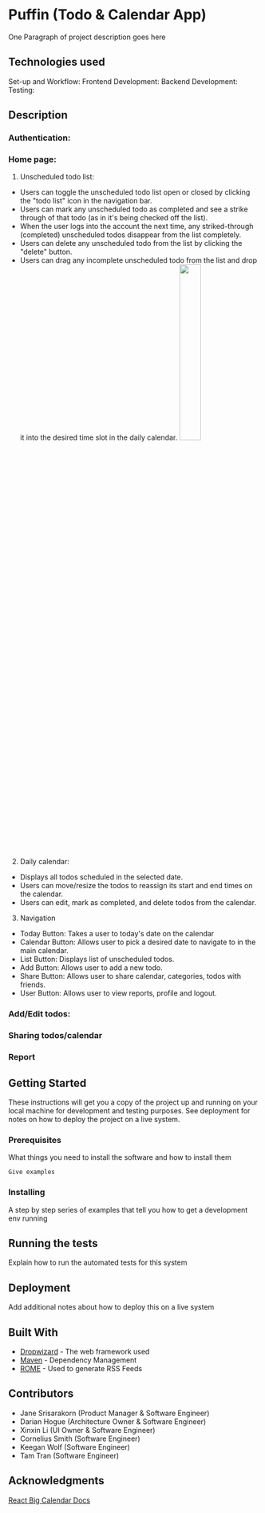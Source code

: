 # Puffin (Todo & Calendar App)

One Paragraph of project description goes here

## Technologies used
Set-up and Workflow:
Frontend Development:
Backend Development:
Testing:

## Description
### Authentication:

### Home page:
1. Unscheduled todo list: 
  - Users can toggle the unscheduled todo list open or closed by clicking the "todo list" icon in the navigation bar.
  - Users can mark any unscheduled todo as completed and see a strike through of that todo (as in it's being checked off the list). 
  - When the user logs into the account the next time, any striked-through (completed) unscheduled todos disappear from the list completely.
  - Users can delete any unscheduled todo from the list by clicking the "delete" button.
  - Users can drag any incomplete unscheduled todo from the list and drop it into the desired time slot in the daily calendar.
    <img src="https://user-images.githubusercontent.com/84343573/183218686-52b06c1d-9cdd-429e-b6dd-f0103e35c8b5.gif" width="30%" />

2. Daily calendar:
  - Displays all todos scheduled in the selected date.
  - Users can move/resize the todos to reassign its start and end times on the calendar.
  - Users can edit, mark as completed, and delete todos from the calendar.

3. Navigation
  - Today Button: Takes a user to today's date on the calendar
  - Calendar Button: Allows user to pick a desired date to navigate to in the main calendar.
  - List Button: Displays list of unscheduled todos.
  - Add Button: Allows user to add a new todo.
  - Share Button: Allows user to share calendar, categories, todos with friends.
  - User Button: Allows user to view reports, profile and logout.
  
### Add/Edit todos:

### Sharing todos/calendar

### Report

## Getting Started

These instructions will get you a copy of the project up and running on your local machine for development and testing purposes. See deployment for notes on how to deploy the project on a live system.

### Prerequisites

What things you need to install the software and how to install them

```
Give examples
```

### Installing

A step by step series of examples that tell you how to get a development env running


## Running the tests

Explain how to run the automated tests for this system


## Deployment

Add additional notes about how to deploy this on a live system

## Built With

* [Dropwizard](http://www.dropwizard.io/1.0.2/docs/) - The web framework used
* [Maven](https://maven.apache.org/) - Dependency Management
* [ROME](https://rometools.github.io/rome/) - Used to generate RSS Feeds



## Contributors
- Jane Srisarakorn (Product Manager & Software Engineer)
- Darian Hogue (Architecture Owner & Software Engineer)
- Xinxin Li (UI Owner & Software Engineer)
- Cornelius Smith (Software Engineer)
- Keegan Wolf (Software Engineer)
- Tam Tran (Software Engineer)

## Acknowledgments
[React Big Calendar Docs](http://jquense.github.io/react-big-calendar/examples/index.html?path=/story/about-big-calendar--page)
